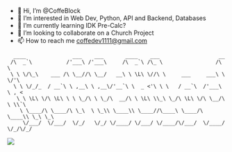 - 👋 Hi, I’m @CoffeBlock
- 👀 I’m interested in Web Dev, Python, API and Backend, Databases
- 🌱 I’m currently learning IDK Pre-Calc?
- 💞️ I’m looking to collaborate on a Church Project
- 📫 How to reach me coffedev1111@gmail.com

```
  ____               ___    ___       ____    ___                   __         
 /\  _`\           /'___\ /'___\     /\  _`\ /\_ \                 /\ \        
 \ \ \/\_\    ___ /\ \__//\ \__/   __\ \ \L\ \//\ \     ___     ___\ \ \/'\    
  \ \ \/_/_  / __`\ \ ,__\ \ ,__\/'__`\ \  _ <'\ \ \   / __`\  /'___\ \ , <    
   \ \ \L\ \/\ \L\ \ \ \_/\ \ \_/\  __/\ \ \L\ \\_\ \_/\ \L\ \/\ \__/\ \ \\`\  
    \ \____/\ \____/\ \_\  \ \_\\ \____\\ \____//\____\ \____/\ \____\\ \_\ \_\
     \/___/  \/___/  \/_/   \/_/ \/____/ \/___/ \/____/\/___/  \/____/ \/_/\/_/
```
     

<a href="https://www.buymeacoffee.com/CoffeBlock"><img src="https://img.buymeacoffee.com/button-api/?text=Buy me a coffe&emoji=&slug=CoffeBlock&button_colour=FFDD00&font_colour=000000&font_family=Comic&outline_colour=000000&coffee_colour=ffffff" /></a>

<!---
CoffeBlock/CoffeBlock is a ✨ special ✨ repository because its `README.md` (this file) appears on your GitHub profile.
You can click the Preview link to take a look at your changes.
--->

